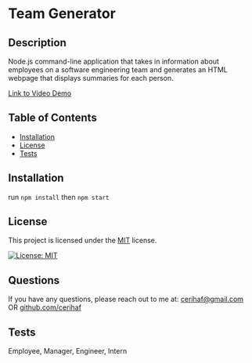 # Team Generator

## Description

Node.js command-line application that takes in information about employees on a software engineering team and generates an HTML webpage that displays summaries for each person.

[Link to Video Demo](https://drive.google.com/file/d/1b6G6Ezn0rnbkKDtAzLoiC-9ortKxPI4t/view?usp=sharing)

## Table of Contents

- [Installation](#installation)
- [License](#license)
- [Tests](#tests)

## Installation

run `npm install` then `npm start`

## License

This project is licensed under the [MIT](https://opensource.org/licenses/MIT) license.

[![License: MIT](https://img.shields.io/badge/License-MIT-yellow.svg)](https://opensource.org/licenses/MIT)

## Questions

If you have any questions, please reach out to me at: [cerihaf@gmail.com](mailto:cerihaf@gmail.com) OR [github.com/cerihaf](https://github.com/cerihaf)

## Tests

Employee, Manager, Engineer, Intern
